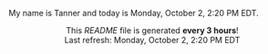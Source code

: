 My name is Tanner and today is Monday, October 2, 2:20 PM EDT.

<p align="center">This <i>README</i> file is generated <b>every 3 hours</b>!</br>Last refresh: Monday, October 2, 2:20 PM EDT<br /></p>
